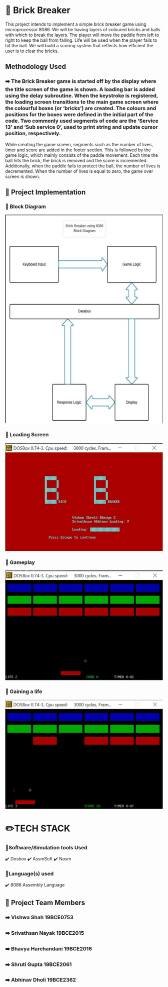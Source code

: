 # :round_pushpin: Brick Breaker
This project intends to implement a simple brick breaker game using microprocessor 8086. We will be having layers of coloured bricks and balls with which to break the layers. The player will move the paddle from left to right to keep the ball from falling. Life will be used when the player fails to hit the ball. We will build a scoring system that reflects how efficient the user is to clear the bricks.

## Methodology Used 
### :arrow_right: The Brick Breaker game is started off by the display where the title screen of the game is shown. A loading bar is added using the delay subroutine. When the keystroke is registered, the loading screen transitions to the main game screen where the colourful boxes (or ‘bricks’) are created. The colours and positions for the boxes were defined in the initial part of the code. Two commonly used segments of code are the ‘Service 13’ and ‘Sub service 0’,  used to print string and update cursor position, respectively.
While creating the game screen, segments such as the number of lives, timer and score are added in the footer section. This is followed by the game logic, which mainly consists of the paddle movement. Each time the ball hits the brick, the brick is removed and the score is incremented. Additionally, when the paddle fails to protect the ball, the number of lives is decremented. When the number of lives is equal to zero, the game over screen is shown.



## :round_pushpin: Project Implementation
### :round_pushpin: Block Diagram
![News Section](/images/blockdiagram.png?raw=true "Block Diagram")
### :round_pushpin: Loading Screen
![News Section](/images/loading.png?raw=true "loading screen")
### :round_pushpin: Gameplay
![News Section](/images/gameplay.png?raw=true "Gameplay")
### :round_pushpin: Gaining a life
![News Section](/images/gamelife.png?raw=true "Gaining a life")


# :pencil2:TECH STACK
### :round_pushpin:Software/Simulation tools Used
:heavy_check_mark: Dosbox
:heavy_check_mark: AssmSoft
:heavy_check_mark: Nasm

### :round_pushpin:Language(s) used
:heavy_check_mark: 8086 Assembly Language


## :round_pushpin: Project Team Members
### :arrow_right: Vishwa Shah 19BCE0753
### :arrow_right: Srivathsan Nayak 19BCE2015
### :arrow_right: Bhavya Harchandani 19BCE2016
### :arrow_right: Shruti Gupta 19BCE2061
### :arrow_right: Abhinav Dholi 19BCE2362





